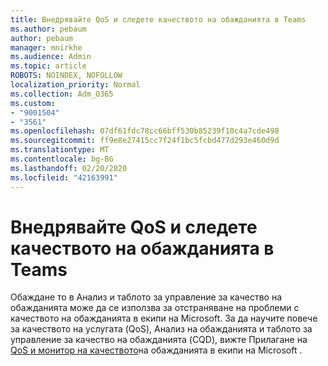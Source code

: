 ```yaml
---
title: Внедрявайте QoS и следете качеството на обажданията в Teams
ms.author: pebaum
author: pebaum
manager: mnirkhe
ms.audience: Admin
ms.topic: article
ROBOTS: NOINDEX, NOFOLLOW
localization_priority: Normal
ms.collection: Adm_O365
ms.custom:
- "9001504"
- "3561"
ms.openlocfilehash: 07df61fdc78cc66bff530b85239f10c4a7cde498
ms.sourcegitcommit: ff9e8e27415cc7f24f1bc5fcbd477d293e460d9d
ms.translationtype: MT
ms.contentlocale: bg-BG
ms.lasthandoff: 02/20/2020
ms.locfileid: "42163991"
---
```

# <a name="implement-qos-and-monitor-call-quality-in-teams"></a>Внедрявайте QoS и следете качеството на обажданията в Teams

Обаждане то в Анализ и таблото за управление за качество на обажданията може да се използва за отстраняване на проблеми с качеството на обажданията в екипи на Microsoft. За да научите повече за качеството на услугата (QoS), Анализ на обажданията и таблото за управление за качество на обажданията (CQD), вижте Прилагане на [QoS и монитор на качеството](https://docs.microsoft.com/en-us/microsoftteams/monitor-call-quality-qos)на обажданията в екипи на Microsoft . 
